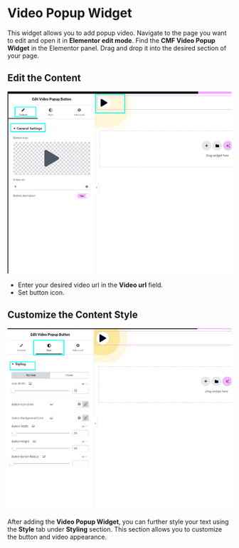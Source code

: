 # Video Popup Widget

This widget allows you to add popup video. Navigate to the page you want to edit and open it in **Elementor edit mode**. Find the **CMF Video Popup Widget** in the Elementor panel. Drag and drop it into the desired section of your page.

## Edit the Content  

<p class="cmf--img-wrapper">
    <img src="/assets/framework/images/widgets/general-elements/video-popup/video_popup_1.png" alt="">
</p>

- Enter your desired video url in the **Video url** field.  
- Set button icon.

## Customize the Content Style

<p class="cmf--img-wrapper">
    <img src="/assets/framework/images/widgets/general-elements/video-popup/video_popup_2.png" alt="">
</p>

After adding the **Video Popup Widget**, you can further style your text using the **Style** tab under **Styling** section. This section allows you to customize the button and video appearance.
